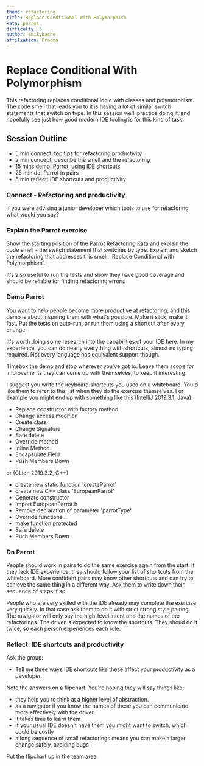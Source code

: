 ```yaml
---
theme: refactoring
title: Replace Conditional With Polymorphism
kata: parrot
difficulty: 3
author: emilybache
affiliation: Praqma
---
```



# Replace Conditional With Polymorphism

This refactoring replaces conditional logic with classes and polymorphism. The code smell that leads you to it is having a lot of similar switch statements that switch on type. In this session we'll practice doing it, and hopefully see just how good modern IDE tooling is for this kind of task.

## Session Outline
 
* 5 min connect: top tips for refactoring productivity
* 2 min concept: describe the smell and the refactoring
* 15 mins demo: Parrot, using IDE shortcuts   
* 25 min do: Parrot in pairs
* 5 min reflect: IDE shortcuts and productivity

### Connect - Refactoring and productivity
If you were advising a junior developer which tools to use for refactoring, what would you say?

### Explain the Parrot exercise
Show the starting position of the [Parrot Refactoring Kata](https://github.com/emilybache/Parrot-Refactoring-Kata) and explain the code smell - the switch statement that switches by type. Explain and sketch the refactoring that addresses this smell: 'Replace Conditional with Polymorphism'. 

It's also useful to run the tests and show they have good coverage and should be reliable for finding refactoring errors.

### Demo Parrot
You want to help people become more productive at refactoring, and this demo is about inspiring them with what's possible. Make it slick, make it fast. Put the tests on auto-run, or run them using a shortcut after every change. 

It's worth doing some research into the capabilities of your IDE here. In my experience, you can do nearly everything with shortcuts, almost no typing required. Not every language has equivalent support though. 

Timebox the demo and stop wherever you've got to. Leave them scope for improvements they can come up with themselves, to keep it interesting. 

I suggest you write the keyboard shortcuts you used on a whiteboard. You'd like them to refer to this list when they do the exercise themselves. For example you might end up with something like this (IntelliJ 2019.3.1, Java):

- Replace constructor with factory method
- Change access modifier
- Create class
- Change Signature
- Safe delete
- Override method
- Inline Method
- Encapsulate Field
- Push Members Down

or (CLion 2019.3.2, C++)

- create new static function 'createParrot'
- create new C++ class 'EuropeanParrot'
- Generate constructor
- Import EuropeanParrot.h
- Remove declaration of parameter 'parrotType'
- Override functions...
- make function <xyz> protected
- Safe delete
- Push Members Down


### Do Parrot
People should work in pairs to do the same exercise again from the start. If they lack IDE experience, they should follow your list of shortcuts from the whiteboard. More confident pairs may know other shortcuts and can try to achieve the same thing in a different way. Ask them to write down their sequence of steps if so.

People who are very skilled with the IDE already may complete the exercise very quickly. In that case ask them to do it with strict strong style pairing. The navigator will only say the high-level intent and the names of the refactorings. The driver is expected to know the shortcuts. They shoud do it twice, so each person experiences each role.

### Reflect: IDE shortcuts and productivity
Ask the group:

- Tell me three ways IDE shortcuts like these affect your productivity as a developer. 

Note the answers on a flipchart. You're hoping they will say things like:

- they help you to think at a higher level of abstraction. 
- as a navigator if you know the names of these you can communicate more effectively with the driver
- it takes time to learn them
- if your usual IDE doesn't have them you might want to switch, which could be costly
- a long sequence of small refactorings means you can make a larger change safely, avoiding bugs

Put the flipchart up in the team area.
